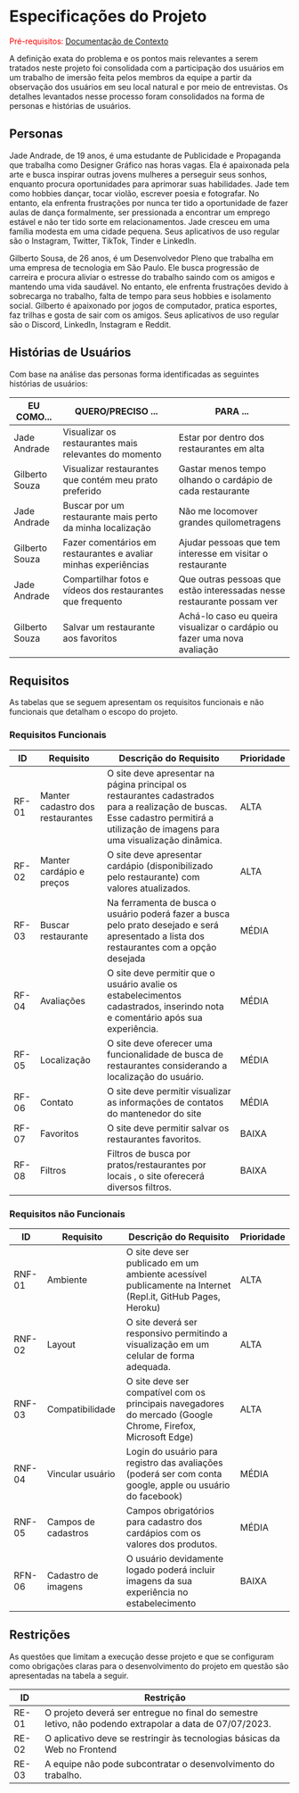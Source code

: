 # Especificações do Projeto

<span style="color:red">Pré-requisitos: <a href="1-Documentação de Contexto.md"> Documentação de Contexto</a></span>

A definição exata do problema e os pontos mais relevantes a serem tratados neste projeto foi consolidada com a participação dos usuários em um trabalho de imersão feita pelos membros da equipe a partir da observação dos usuários em seu local natural e por meio de entrevistas. Os detalhes levantados nesse processo foram consolidados na forma de personas e histórias de usuários.

## Personas

Jade Andrade, de 19 anos, é uma estudante de Publicidade e Propaganda que trabalha como Designer Gráfico nas horas vagas. Ela é apaixonada pela arte e busca inspirar outras jovens mulheres a perseguir seus sonhos, enquanto procura oportunidades para aprimorar suas habilidades. Jade tem como hobbies dançar, tocar violão, escrever poesia e fotografar. No entanto, ela enfrenta frustrações por nunca ter tido a oportunidade de fazer aulas de dança formalmente, ser pressionada a encontrar um emprego estável e não ter tido sorte em relacionamentos. Jade cresceu em uma família modesta em uma cidade pequena. Seus aplicativos de uso regular são o Instagram, Twitter, TikTok, Tinder e LinkedIn.

Gilberto Sousa, de 26 anos, é um Desenvolvedor Pleno que trabalha em uma empresa de tecnologia em São Paulo. Ele busca progressão de carreira e procura aliviar o estresse do trabalho saindo com os amigos e mantendo uma vida saudável. No entanto, ele enfrenta frustrações devido à sobrecarga no trabalho, falta de tempo para seus hobbies e isolamento social. Gilberto é apaixonado por jogos de computador, pratica esportes, faz trilhas e gosta de sair com os amigos. Seus aplicativos de uso regular são o Discord, LinkedIn, Instagram e Reddit.

## Histórias de Usuários

Com base na análise das personas forma identificadas as seguintes histórias de usuários:

|EU COMO...| QUERO/PRECISO ... |PARA ... |
|--------------------|------------------------------------|----------------------------------------|
|Jade Andrade | Visualizar os restaurantes mais relevantes do momento | Estar por dentro dos restaurantes em alta |
|Gilberto Souza| Visualizar restaurantes que contém meu prato preferido | Gastar menos tempo olhando o cardápio de cada restaurante |
|Jade Andrade|Buscar por um restaurante mais perto da minha localização|Não me locomover grandes quilometragens|
|Gilberto Souza|Fazer comentários em restaurantes e avaliar minhas experiências|Ajudar pessoas que tem interesse em visitar o restaurante|
|Jade Andrade|Compartilhar fotos e vídeos dos restaurantes que frequento|Que outras pessoas que estão interessadas nesse restaurante possam ver|
|Gilberto Souza|Salvar um restaurante aos favoritos|Achá-lo caso eu queira visualizar o cardápio ou fazer uma nova avaliação|

## Requisitos

As tabelas que se seguem apresentam os requisitos funcionais e não funcionais que detalham o escopo do projeto.

### Requisitos Funcionais

|ID    | Requisito | Descrição do Requisito | Prioridade |
|------|-----------|------------------------|------------|
|RF-01|Manter cadastro dos restaurantes|O site deve apresentar na página principal os restaurantes cadastrados para a realização de buscas. Esse cadastro permitirá a utilização de imagens para uma visualização dinâmica.|ALTA|
|RF-02|Manter cardápio e preços|O site deve apresentar cardápio (disponibilizado pelo restaurante) com valores atualizados.|ALTA|
|RF-03|Buscar restaurante|Na ferramenta de busca o usuário poderá fazer a busca pelo prato desejado e será apresentado a lista dos restaurantes com a opção desejada|MÉDIA|
|RF-04|Avaliações|O site deve permitir que o usuário avalie os estabelecimentos cadastrados, inserindo nota e comentário após sua experiência.|MÉDIA|
|RF-05|Localização|O site deve oferecer uma funcionalidade de busca de restaurantes considerando a localização do usuário.|MÉDIA|
|RF-06|Contato|O site deve permitir visualizar as informações de contatos do mantenedor do site|MÉDIA|
|RF-07|Favoritos|O site deve permitir salvar os restaurantes favoritos.|BAIXA|
|RF-08|Filtros|Filtros de busca por pratos/restaurantes por locais , o site oferecerá diversos filtros.|BAIXA|

### Requisitos não Funcionais

|ID     | Requisito  | Descrição do Requisito | Prioridade |
|-------|------------|------------------------|------------|
|RNF-01|Ambiente|O site deve ser publicado em um ambiente acessível publicamente na Internet (Repl.it, GitHub Pages, Heroku)|ALTA| 
|RNF-02|Layout|O site deverá ser responsivo permitindo a visualização em um celular de forma adequada.|ALTA|
|RNF-03|Compatibilidade|O site deve ser compatível com os principais navegadores do mercado (Google Chrome, Firefox, Microsoft Edge)|ALTA|
|RNF-04|Vincular usuário|Login do usuário para registro das avaliações (poderá ser com conta google, apple ou usuário do facebook)|MÉDIA|
|RNF-05|Campos de cadastros|Campos obrigatórios para cadastro dos cardápios com os valores dos produtos.|MÉDIA|
|RFN-06|Cadastro de imagens|O usuário devidamente logado poderá incluir imagens da sua experiência no estabelecimento|BAIXA|

## Restrições

As questões que limitam a execução desse projeto e que se configuram como obrigações claras para o desenvolvimento do projeto em questão são apresentadas na tabela a seguir.


|ID| Restrição                                             |
|--|-------------------------------------------------------|
|RE-01|O projeto deverá ser entregue no final do semestre letivo, não podendo extrapolar a data de 07/07/2023.|
|RE-02|O aplicativo deve se restringir às tecnologias básicas da Web no Frontend|
|RE-03|A equipe não pode subcontratar o desenvolvimento do trabalho.|

